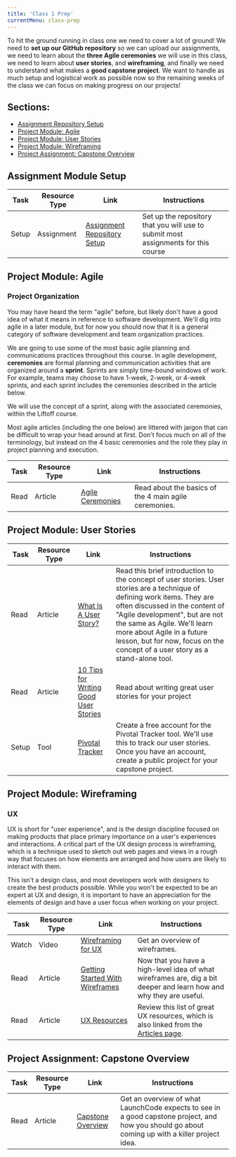 ```yaml
---
title: 'Class 1 Prep'
currentMenu: class-prep
---
```

To hit the ground running in class one we need to cover a lot of ground! We need to **set up our GitHub repository** so we can upload our assignments, we need to learn about the **three Agile ceremonies** we will use in this class, we need to learn about **user stories**, and **wireframing**, and finally we need to understand what makes a **good capstone project**. We want to handle as much setup and logistical work as possible now so the remaining weeks of the class we can focus on making progress on our projects!

## Sections:

- [Assignment Repository Setup](#assignment-module-setup)
- [Project Module: Agile](#project-module-agile)
- [Project Module: User Stories](#project-module-user-stories)
- [Project Module: Wireframing](#project-module-wireframing)
- [Project Assignment: Capstone Overview](#project-assignment-capstone-overview)

## Assignment Module Setup
Task | Resource Type | Link | Instructions
|----|---------------|------|-------------|
Setup | Assignment | [Assignment Repository Setup](../../assignments/setup/) | Set up the repository that you will use to submit most assignments for this course

## Project Module: Agile

### Project Organization

You may have heard the term "agile" before, but likely don't have a good idea of what it means in reference to software development. We'll dig into agile in a later module, but for now you should now that it is a general category of software development and team organization practices.

We are going to use some of the most basic agile planning and communications practices throughout this course. In agile development, **ceremonies** are formal planning and communication activities that are organized around a **sprint**. Sprints are simply time-bound windows of work. For example, teams may choose to have 1-week, 2-week, or 4-week sprints, and each sprint includes the ceremonies described in the article below.

We will use the concept of a sprint, along with the associated ceremonies, within the Liftoff course.

<aside class="aside-warning" markdown="1">
Most agile articles (including the one below) are littered with jargon that can be difficult to wrap your head around at first. Don't focus much on all of the terminology, but instead on the 4 basic ceremonies and the role they play in project planning and execution.
</aside>

Task | Resource Type | Link | Instructions
|----|---------------|------|-------------|
Read | Article | [Agile Ceremonies](https://www.atlassian.com/agile/ceremonies) | Read about the basics of the 4 main agile ceremonies.

## Project Module: User Stories


Task | Resource Type | Link | Instructions
|----|---------------|------|-------------|
Read | Article | [What Is A User Story?](https://www.leadingagile.com/2012/07/user-story/) | Read this brief introduction to the concept of user stories. User stories are a technique of defining work items. They are often discussed in the content of "Agile development", but are not the same as Agile. We'll learn more about Agile in a future lesson, but for now, focus on the concept of a user story as a stand-alone tool.
Read | Article | [10 Tips for Writing Good User Stories](http://www.romanpichler.com/blog/10-tips-writing-good-user-stories/) | Read about writing great user stories for your project
Setup | Tool | [Pivotal Tracker](http://pivotaltracker.com/) | Create a free account for the Pivotal Tracker tool. We'll use this to track our user stories. Once you have an account, create a public project for your capstone project.


## Project Module: Wireframing
### UX

UX is short for "user experience", and is the design discipline focused on making products that place primary importance on a user's experiences and interactions. A critical part of the UX design process is wireframing, which is a technique used to sketch out web pages and views in a rough way that focuses on how elements are arranged and how users are likely to interact with them.

This isn't a design class, and most developers work with designers to create the best products possible. While you won't be expected to be an expert at UX and design, it is important to have an appreciation for the elements of design and have a user focus when working on your project.

Task | Resource Type | Link | Instructions
|----|---------------|------|-------------|
Watch | Video | [Wireframing for UX](https://www.youtube.com/watch?v=8-vTd7GRk-w) | Get an overview of wireframes.
Read | Article | [Getting Started With Wireframes](https://www.codementor.io/nicolesaidy/getting-started-with-wireframes-du107vuh7) | Now that you have a high-level idea of what wireframes are, dig a bit deeper and learn how and why they are useful.
Read | Article | [UX Resources](../../articles/ux-resources/) | Review this list of great UX resources, which is also linked from the [Articles page](../../articles/).

## Project Assignment: Capstone Overview
Task | Resource Type | Link | Instructions
|----|---------------|------|-------------|
Read | Article | [Capstone Overview](../../articles/capstone-overview/) | Get an overview of what LaunchCode expects to see in a good capstone project, and how you should go about coming up with a killer project idea.

